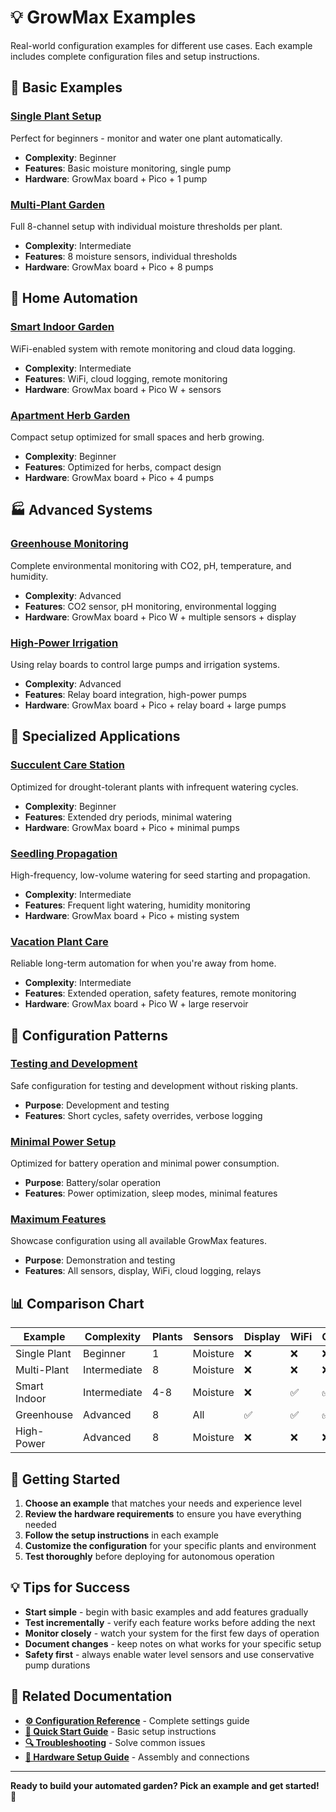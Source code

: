 # 💡 GrowMax Examples

Real-world configuration examples for different use cases. Each example includes complete configuration files and setup instructions.

## 🌿 Basic Examples

### [Single Plant Setup](single-plant.md)
Perfect for beginners - monitor and water one plant automatically.
- **Complexity**: Beginner
- **Features**: Basic moisture monitoring, single pump
- **Hardware**: GrowMax board + Pico + 1 pump

### [Multi-Plant Garden](multi-plant-garden.md)
Full 8-channel setup with individual moisture thresholds per plant.
- **Complexity**: Intermediate
- **Features**: 8 moisture sensors, individual thresholds
- **Hardware**: GrowMax board + Pico + 8 pumps

## 🏡 Home Automation

### [Smart Indoor Garden](smart-indoor-garden.md)
WiFi-enabled system with remote monitoring and cloud data logging.
- **Complexity**: Intermediate
- **Features**: WiFi, cloud logging, remote monitoring
- **Hardware**: GrowMax board + Pico W + sensors

### [Apartment Herb Garden](apartment-herb-garden.md)
Compact setup optimized for small spaces and herb growing.
- **Complexity**: Beginner
- **Features**: Optimized for herbs, compact design
- **Hardware**: GrowMax board + Pico + 4 pumps

## 🏭 Advanced Systems

### [Greenhouse Monitoring](greenhouse-monitoring.md)
Complete environmental monitoring with CO2, pH, temperature, and humidity.
- **Complexity**: Advanced
- **Features**: CO2 sensor, pH monitoring, environmental logging
- **Hardware**: GrowMax board + Pico W + multiple sensors + display

### [High-Power Irrigation](high-power-irrigation.md)
Using relay boards to control large pumps and irrigation systems.
- **Complexity**: Advanced
- **Features**: Relay board integration, high-power pumps
- **Hardware**: GrowMax board + Pico + relay board + large pumps


## 🎯 Specialized Applications

### [Succulent Care Station](succulent-care.md)
Optimized for drought-tolerant plants with infrequent watering cycles.
- **Complexity**: Beginner
- **Features**: Extended dry periods, minimal watering
- **Hardware**: GrowMax board + Pico + minimal pumps

### [Seedling Propagation](seedling-propagation.md)
High-frequency, low-volume watering for seed starting and propagation.
- **Complexity**: Intermediate
- **Features**: Frequent light watering, humidity monitoring
- **Hardware**: GrowMax board + Pico + misting system

### [Vacation Plant Care](vacation-care.md)
Reliable long-term automation for when you're away from home.
- **Complexity**: Intermediate
- **Features**: Extended operation, safety features, remote monitoring
- **Hardware**: GrowMax board + Pico W + large reservoir

## 🔧 Configuration Patterns

### [Testing and Development](testing-config.md)
Safe configuration for testing and development without risking plants.
- **Purpose**: Development and testing
- **Features**: Short cycles, safety overrides, verbose logging

### [Minimal Power Setup](minimal-power.md)
Optimized for battery operation and minimal power consumption.
- **Purpose**: Battery/solar operation
- **Features**: Power optimization, sleep modes, minimal features

### [Maximum Features](maximum-features.md)
Showcase configuration using all available GrowMax features.
- **Purpose**: Demonstration and testing
- **Features**: All sensors, display, WiFi, cloud logging, relays

## 📊 Comparison Chart

| Example | Complexity | Plants | Sensors | Display | WiFi | Cloud | Relays |
|---------|------------|--------|---------|---------|------|-------|--------|
| Single Plant | Beginner | 1 | Moisture | ❌ | ❌ | ❌ | ❌ |
| Multi-Plant | Intermediate | 8 | Moisture | ❌ | ❌ | ❌ | ❌ |
| Smart Indoor | Intermediate | 4-8 | Moisture | ❌ | ✅ | ✅ | ❌ |
| Greenhouse | Advanced | 8 | All | ✅ | ✅ | ✅ | ❌ |
| High-Power | Advanced | 8 | Moisture | ❌ | ❌ | ❌ | ✅ |

## 🚀 Getting Started

1. **Choose an example** that matches your needs and experience level
2. **Review the hardware requirements** to ensure you have everything needed
3. **Follow the setup instructions** in each example
4. **Customize the configuration** for your specific plants and environment
5. **Test thoroughly** before deploying for autonomous operation

## 💡 Tips for Success

- **Start simple** - begin with basic examples and add features gradually
- **Test incrementally** - verify each feature works before adding the next
- **Monitor closely** - watch your system for the first few days of operation
- **Document changes** - keep notes on what works for your specific setup
- **Safety first** - always enable water level sensors and use conservative pump durations

## 🔗 Related Documentation

- **[⚙️ Configuration Reference](../configuration-reference.md)** - Complete settings guide
- **[🚀 Quick Start Guide](../quick-start.md)** - Basic setup instructions
- **[🔍 Troubleshooting](../troubleshooting.md)** - Solve common issues
- **[🔧 Hardware Setup Guide](../instructions.md)** - Assembly and connections

---

**Ready to build your automated garden? Pick an example and get started! 🌱**

